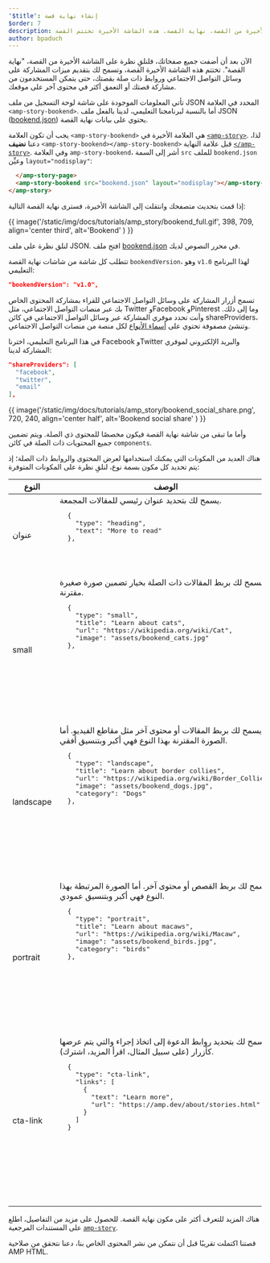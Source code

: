 ```yaml
---
'$title': إنشاء نهاية قصة
$order: 7
description: الآن بعد أن أضفت جميع صفحاتك، فلنلقِ نظرة على الشاشة الأخيرة من القصة، نهاية القصة. هذه الشاشة الأخيرة تختتم القصة ...
author: bpaduch
---
```


الآن بعد أن أضفت جميع صفحاتك، فلنلقِ نظرة على الشاشة الأخيرة من القصة، "نهاية القصة". تختتم هذه الشاشة الأخيرة القصة، وتسمح لك بتقديم ميزات المشاركة على وسائل التواصل الاجتماعي وروابط ذات صلة بقصتك، حتى يتمكن المستخدمون من مشاركة قصتك أو التعمق أكثر في محتوى آخر على موقعك.

تأتي المعلومات الموجودة على شاشة لوحة التسجيل من ملف JSON المحدد في العلامة `<amp-story-bookend>`. أما بالنسبة لبرنامجنا التعليمي، لدينا بالفعل ملف JSON ([bookend.json](https://github.com/ampproject/docs/blob/master/tutorial_source/amp-pets-story/bookend.json)) يحتوي على بيانات نهاية القصة.

يجب أن تكون العلامة `<amp-story-bookend>` هي العلامة الأخيرة في [`<amp-story>`](../../../../documentation/components/reference/amp-story.md). لذا، دعنا **نضيف** `<amp-story-bookend></amp-story-bookend>` قبل علامة النهاية [`</amp-story>`](../../../../documentation/components/reference/amp-story.md). وفي العلامة `amp-story-bookend`، أشر إلى السمة `src` للملف `bookend.json` وعيِّن <code>layout="nodisplay"</code>:

```html
  </amp-story-page>
  <amp-story-bookend src="bookend.json" layout="nodisplay"></amp-story-bookend>
</amp-story>
```

إذا قمت بتحديث متصفحك وانتقلت إلى الشاشة الأخيرة، فسترى نهاية القصة التالية:

{{ image('/static/img/docs/tutorials/amp_story/bookend_full.gif', 398, 709, align='center third', alt='Bookend' ) }}

لنلق نظرة على ملف JSON. افتح ملف [bookend.json](https://github.com/ampproject/docs/blob/master/tutorial_source/amp-pets-story/bookend.json) في محرر النصوص لديك.

تتطلب كل شاشة من شاشات نهاية القصة `bookendVersion`، وهو `v1.0` لهذا البرنامج التعليمي:

```json
"bookendVersion": "v1.0",
```

تسمح أزرار المشاركة على وسائل التواصل الاجتماعي للقراء بمشاركة المحتوى الخاص بك عبر منصات التواصل الاجتماعي، مثل Twitter وFacebook وPinterest وما إلى ذلك. وأنت تحدد موفري المشاركة عبر وسائل التواصل الاجتماعي في كائن shareProviders، وتنشئ مصفوفة تحتوي على [أسماء الأنواع](../../../../documentation/components/reference/amp-social-share.md#pre-configured-providers) لكل منصة من منصات التواصل الاجتماعي.

في هذا البرنامج التعليمي، اخترنا Facebook وTwitter والبريد الإلكتروني لموفري المشاركة لدينا:

```json
"shareProviders": [
  "facebook",
  "twitter",
  "email"
],
```

{{ image('/static/img/docs/tutorials/amp_story/bookend_social_share.png', 720, 240, align='center half', alt='Bookend social share' ) }}

وأما ما تبقى من شاشة نهاية القصة فيكون مخصصًا للمحتوى ذي الصلة. ويتم تضمين جميع المحتويات ذات الصلة في كائن `components`.

هناك العديد من المكونات التي يمكنك استخدامها لعرض المحتوى والروابط ذات الصلة؛ إذ يتم تحديد كل مكون بسمة نوع، لنلقِ نظرة على المكونات المتوفرة:

<table>
<thead><tr>
  <th width="20%">النوع</th>
  <th>الوصف</th>
</tr></thead>
<tbody>
  <tr>
    <td>عنوان</td>
    <td>يسمح لك بتحديد عنوان رئيسي للمقالات المجمعة. <pre class="nopreline">
  {
    "type": "heading",
    "text": "More to read"
  },
  </pre>     <br>     <figure class="alignment-wrapper half">
      <amp-img src="/static/img/docs/tutorials/amp_story/bookend_heading.png" width="720" height="140" layout="responsive" alt="bookend heading"></amp-img>
    </figure></td>
  </tr>
  <tr>
    <td>small</td>
    <td>يسمح لك بربط المقالات ذات الصلة بخيار تضمين صورة صغيرة مقترنة.   <pre class="nopreline">
  {
    "type": "small",
    "title": "Learn about cats",
    "url": "https://wikipedia.org/wiki/Cat",
    "image": "assets/bookend_cats.jpg"
  },
  </pre>     <br>     <pre data-md-type="custom_pre"><figure class="alignment-wrapper half">
      <amp-img src="/static/img/docs/tutorials/amp_story/bookend_small.png" width="720" height="267" layout="responsive" alt="bookend small article"></amp-img>
    </figure></pre>
</td>
  </tr>
  <tr>
    <td>landscape</td>
    <td>يسمح لك بربط المقالات أو محتوى آخر مثل مقاطع الفيديو. أما الصورة المقترنة بهذا النوع فهي أكبر وبتنسيق أفقي.   <pre class="nopreline">
  {
    "type": "landscape",
    "title": "Learn about border collies",
    "url": "https://wikipedia.org/wiki/Border_Collie",
    "image": "assets/bookend_dogs.jpg",
    "category": "Dogs"
  },
  </pre>     <br>     <pre data-md-type="custom_pre"><figure class="alignment-wrapper half">
      <amp-img src="/static/img/docs/tutorials/amp_story/bookend_landscape.png" width="720" height="647" layout="responsive" alt="bookend landscape article"></amp-img>
    </figure></pre>
</td>
  </tr>
  <tr>
    <td>portrait</td>
    <td>يسمح لك بربط القصص أو محتوى آخر. أما الصورة المرتبطة بهذا النوع فهي أكبر وبتنسيق عمودي.   <pre class="nopreline">
  {
    "type": "portrait",
    "title": "Learn about macaws",
    "url": "https://wikipedia.org/wiki/Macaw",
    "image": "assets/bookend_birds.jpg",
    "category": "birds"
  },
  </pre>     <br>     <pre data-md-type="custom_pre"><figure class="alignment-wrapper half">
      <amp-img src="/static/img/docs/tutorials/amp_story/bookend_portrait.png" width="720" height="1018" layout="responsive" alt="bookend portrait article"></amp-img>
    </figure></pre>
</td>
  </tr>
  <tr>
    <td>cta-link</td>
    <td>يسمح لك بتحديد روابط الدعوة إلى اتخاذ إجراء والتي يتم عرضها كأزرار (على سبيل المثال، اقرأ المزيد، اشترك).   <pre class="nopreline">
  {
    "type": "cta-link",
    "links": [
      {
        "text": "Learn more",
        "url": "https://amp.dev/about/stories.html"
      }
    ]
  }
  </pre>     <br>     <pre data-md-type="custom_pre"><figure class="alignment-wrapper half">
      <amp-img src="/static/img/docs/tutorials/amp_story/bookend_cta.png" width="720" height="137" layout="responsive" alt="bookend cta"></amp-img>
    </figure></pre>
</td>
  </tr>
</tbody>
</table>

هناك المزيد للتعرف أكثر على مكون نهاية القصة. للحصول على مزيد من التفاصيل، اطلع على المستندات المرجعية [`amp-story`](../../../../documentation/components/reference/amp-story.md).

قصتنا اكتملت تقريبًا قبل أن نتمكن من نشر المحتوى الخاص بنا، دعنا نتحقق من صلاحية AMP HTML.
